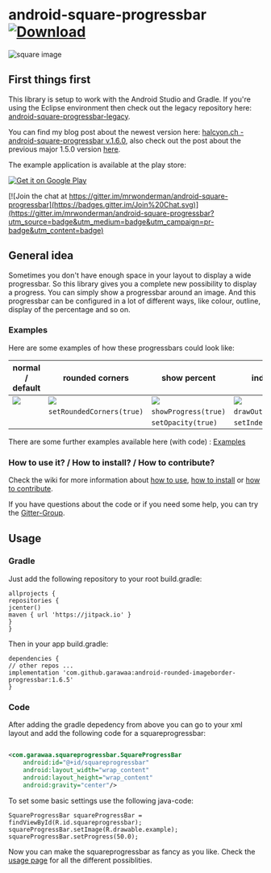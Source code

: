 android-square-progressbar[![Download](https://api.bintray.com/packages/mrwonderman/maven/squareprogressbar/images/download.svg)](https://bintray.com/mrwonderman/maven/squareprogressbar/_latestVersion)
=========================================================================================================================================================================================================

![square image](https://vqbaiq-bn1306.files.1drv.com/y3mWYs9BuIe9N1T99aNPJ3OS0HEFXgJHCn96voCjTc0gUiysA7qbzPyLm0-2UiMdIkddCPIEX4uAXH7SHYa_pS8dm8M-S1Q0mkS_0wNhi3QPMb-A9d7-SzD_LIfdA5qyJdFX-9FrfjskYkkPf3jRUqg6MBmQnMRfOfaqY5i4bb6AZw?)

## First things first

This library is setup to work with the Android Studio and Gradle. If you're using the Eclipse environment then check out the legacy repository here: [android-square-progressbar-legacy](https://github.com/mrwonderman/android-square-progressbar-legacy).

You can find my blog post about the newest version here: [halcyon.ch - android-square-progressbar v.1.6.0](http://www.halcyon.ch/android-square-progressbar-v-1-6-0/), also check out the post about the previous major 1.5.0 version [here](http://www.halcyon.ch/android-square-progressbar-v-1-5-0/).

The example application is available at the play store:

<a href="https://play.google.com/store/apps/details?id=ch.halcyon.squareprogressbar.example">
  <img alt="Get it on Google Play"
       src="https://developer.android.com/images/brand/en_generic_rgb_wo_60.png" />
</a>

[![Join the chat at https://gitter.im/mrwonderman/android-square-progressbar](https://badges.gitter.im/Join%20Chat.svg)](https://gitter.im/mrwonderman/android-square-progressbar?utm_source=badge&utm_medium=badge&utm_campaign=pr-badge&utm_content=badge)

## General idea

Sometimes you don't have enough space in your layout to display a wide progressbar. So this library gives you a complete new possibility to display a progress. You can simply show a progressbar around an image. And this progressbar can be configured in a lot of different ways, like colour, outline, display of the percentage and so on.

### Examples

Here are some examples of how these progressbars could look like:


| normal / default                                                                                                                                                                                                                                                                                          | rounded corners                                                                                                                                                                                                                                                                                           | show percent                                                                                                                                                                                                                                                                                              | indeterminate                                                                                                                                                                                                                                                                                             |
| ----------------------------------------------------------------------------------------------------------------------------------------------------------------------------------------------------------------------------------------------------------------------------------------------------------- | ----------------------------------------------------------------------------------------------------------------------------------------------------------------------------------------------------------------------------------------------------------------------------------------------------------- | ----------------------------------------------------------------------------------------------------------------------------------------------------------------------------------------------------------------------------------------------------------------------------------------------------------- | ----------------------------------------------------------------------------------------------------------------------------------------------------------------------------------------------------------------------------------------------------------------------------------------------------------- |
| ![](https://whxvpq.bn1303.livefilestore.com/y4mbpv6GEOuDrqEaDIkV_bo7t49qpQcERn5YXsEHf9owXaomI--3m5Zx0E5go4ZZIhpz32hnPNne4J7N55qK4sNbCaBY71aVgJ7aaXJYR6pZU-P5iFhLHukKQYgfJKJZacUNUvBcehqVWrnZzQza2V287yPOvxKbflYn3pt4NOFmiQ3ktvT0Z0i_EYWvofzyWwM8xhYPrxeEvNXYANpUmbu3Q?width=200&height=128&cropmode=none) | ![](https://v3xvpq.bn1303.livefilestore.com/y4m4_lOK4OqKikGze8eqQSvlGsSmkKY96VaJWSVnmnkB-QE_oXIYiO4g1GsvojMJa6Cps6CzwocZpuBmCrKkdZiG7HfZ5xOJWZT94NJY8-2uZUmGI9Vehjmd3daTEFeN3rFVF8loYR0MZS5NfcdYH3pTKs2NXtmJq5jftOYVcHLFTnxvPKbsGW1V1gB_yqI7BNDqCYSpQmQOt-dOkcR1SnSrQ?width=200&height=128&cropmode=none) | ![](https://wnxvpq.bn1303.livefilestore.com/y4mY2mdqL2fEDeHd6-qmZVC2P8CXIFETcT_1nXw8ZCTLCJjoNwjFW6_ToAruJ22d_jto0P4LuHL0DIa152e9rJ0Q_SXqmJrqq9oghuYSBwEPEQIWDBHBahX2i0tH5NgW3bE--WKnzq5gtIFuje4_9Fzu4dtyCE9ni7Nnf4UO10pC3WrftTfjWkGFsl0Irp4cARQ1f-I6ET1FinisByPKodMCg?width=200&height=128&cropmode=none) | ![](https://wxxvpq.bn1303.livefilestore.com/y4mbhN1r2hpo6TSZYGMMvTrlDz2Xua214WHLAVkJJwEYGhpeMZ4JzPUrZnnbn3wBUSNSIzw6BP5Z2pvYbtTkK3Sm-pesy-C4pOiSO4EQvbLtG8bhGVUej7CcgIw10p6XGiAw4r5nWQApzuZZ4xkcVWLI0ku4pJijdu2eE74i5rKmyXI5Uei_e_dvW4rsaYjZs8zqc5QoScOTDQhSN2dXbly6g?width=200&height=128&cropmode=none) |
|                                                                                                                                                                                                                                                                                                           | `setRoundedCorners(true)`                                                                                                                                                                                                                                                                                 | `showProgress(true)`                                                                                                                                                                                                                                                                                      | `drawOutline(true)`                                                                                                                                                                                                                                                                                       |
|                                                                                                                                                                                                                                                                                                           |                                                                                                                                                                                                                                                                                                           | `setOpacity(true)`                                                                                                                                                                                                                                                                                        | `setIndeterminate(true)`                                                                                                                                                                                                                                                                                  |

There are some further examples available here (with code) : [Examples](https://github.com/mrwonderman/android-square-progressbar/wiki/Examples)

### How to use it? / How to install? / How to contribute?

Check the wiki for more information about [how to use](https://github.com/mrwonderman/android-square-progressbar/wiki/Usage), [how to install](https://github.com/mrwonderman/android-square-progressbar/wiki/Use-with-an-Eclipse-Setup) or [how to contribute](https://github.com/mrwonderman/android-square-progressbar/wiki/How-To-Contribute).

If you have questions about the code or if you need some help, you can try the [Gitter-Group](https://gitter.im/mrwonderman/android-square-progressbar).

## Usage

### Gradle
Just add the following repository to your root build.gradle:

```
allprojects {
repositories {
jcenter()
maven { url 'https://jitpack.io' }
}
}
```

Then in your app build.gradle:

```
dependencies {
// other repos ...
implementation 'com.github.garawaa:android-rounded-imageborder-progressbar:1.6.5'
}
```

### Code

After adding the gradle depedency from above you can go to your xml layout and add the following code for a squareprogressbar:

```xml

<com.garawaa.squareprogressbar.SquareProgressBar
    android:id="@+id/squareprogressbar"
    android:layout_width="wrap_content"
    android:layout_height="wrap_content"
    android:gravity="center"/>
```

To set some basic settings use the following java-code:

```
SquareProgressBar squareProgressBar = findViewById(R.id.squareprogressbar);
squareProgressBar.setImage(R.drawable.example);
squareProgressBar.setProgress(50.0);
```

Now you can make the squareprogressbar as fancy as you like. Check the [usage page](https://github.com/garawaa/android-rounded-imageborder-progressbar/wiki/Usage) for all the different possiblities.
